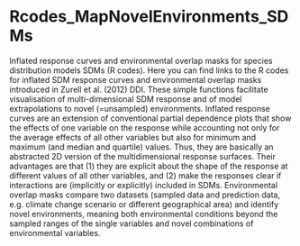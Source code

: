 # Rcodes_MapNovelEnvironments_SDMs
Inflated response curves and environmental overlap masks for species distribution models SDMs (R codes). Here you can find links to the R codes for inflated SDM response curves and environmental overlap masks introduced in Zurell et al. (2012) DDI. These simple functions facilitate visualisation of multi-dimensional SDM response and of model extrapolations to novel (=unsampled) environments.  Inflated response curves are an extension of conventional partial dependence plots that show the effects of one variable on the response while accounting not only for the average effects of all other variables but also for minimum and maximum (and median and quartile) values. Thus, they are basically an abstracted 2D version of the multidimensional response surfaces. Their advantages are that (1) they are explicit about the shape of the response at different values of all other variables, and (2) make the responses clear if interactions are (implicitly or explicitly) included in SDMs.  Environmental overlap masks compare two datasets (sampled data and prediction data, e.g. climate change scenario or different geographical area) and identify novel environments, meaning both environmental conditions beyond the sampled ranges of the single variables and novel combinations of environmental variables. 
